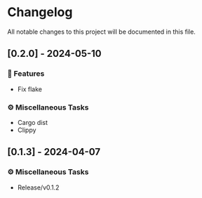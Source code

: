 # Changelog

All notable changes to this project will be documented in this file.

## [0.2.0] - 2024-05-10

### 🚀 Features

- Fix flake

### ⚙️ Miscellaneous Tasks

- Cargo dist
- Clippy

<!-- generated by git-cliff -->
## [0.1.3] - 2024-04-07

### ⚙️ Miscellaneous Tasks

- Release/v0.1.2

<!-- generated by git-cliff -->
